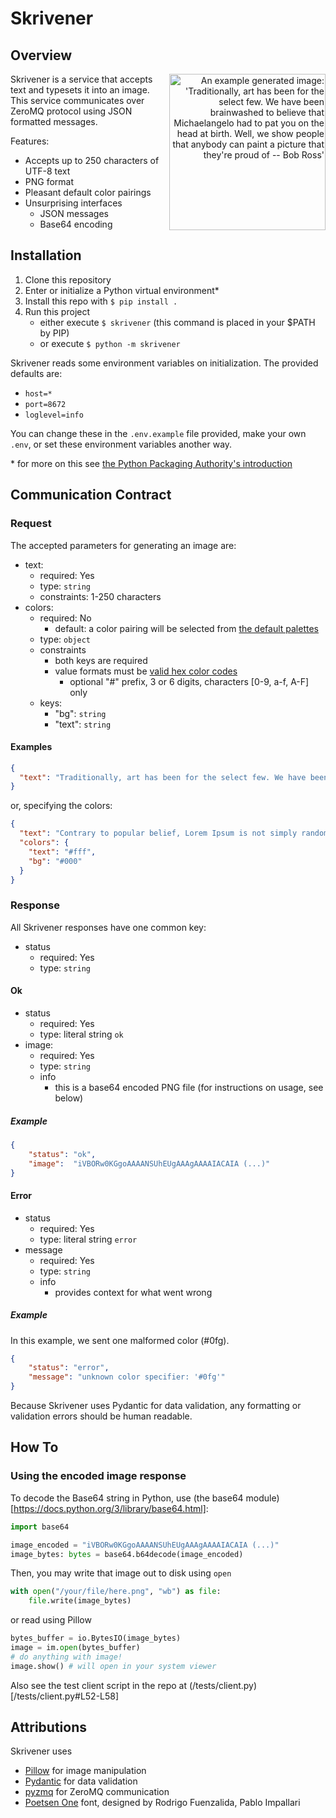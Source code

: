 # Skrivener

## Overview

<p align="right">
<img alt="An example generated image: 'Traditionally, art has been for the select few. We have been brainwashed to believe that Michaelangelo had to pat you on the head at birth. Well, we show people that anybody can paint a picture that they're proud of -- Bob Ross'" src="https://github.com/bcliden/skrivener/assets/27828594/874787c1-7992-45f3-8946-10e64b2197bc"  height="250px" align="right"/>
</p>

Skrivener is a service that accepts text and typesets it into an image. This service communicates over ZeroMQ protocol using JSON formatted messages.

Features:
- Accepts up to 250 characters of UTF-8 text
- PNG format
- Pleasant default color pairings
- Unsurprising interfaces
    - JSON messages
    - Base64 encoding

## Installation

1. Clone this repository
2. Enter or initialize a Python virtual environment*
3. Install this repo with `$ pip install .`
4. Run this project
   - either execute `$ skrivener` (this command is placed in your $PATH by PIP)
   - or execute `$ python -m skrivener`

Skrivener reads some environment variables on initialization.
The provided defaults are:
- `host=*`
- `port=8672`
- `loglevel=info`

You can change these in the `.env.example` file provided, make your own `.env`, or set these environment variables another way.

\* for more on this see [the Python Packaging Authority's introduction](https://packaging.python.org/en/latest/guides/installing-using-pip-and-virtual-environments/)

## Communication Contract
### Request
The accepted parameters for generating an image are:
- text:
   - required: Yes
   - type: `string`
   - constraints: 1-250 characters
- colors:
   - required: No
      - default: a color pairing will be selected from [the default palettes](https://github.com/bcliden/skrivener/blob/main/src/text_to_image/color.py#L11)
   - type: `object`
   - constraints
       - both keys are required
       - value formats must be [valid hex color codes](https://en.wikipedia.org/wiki/Web_colors#Hex_triplet)
           - optional "#" prefix, 3 or 6 digits, characters [0-9, a-f, A-F] only
   - keys:
       - "bg": `string`
       - "text": `string`

#### Examples

```json
{
  "text": "Traditionally, art has been for the select few. We have been brainwashed to believe that Michaelangelo had to pat you on the head at birth. Well, we show people that anybody can paint a picture that they're proud of -- Bob Ross"
}
```

or, specifying the colors:
```json
{
  "text": "Contrary to popular belief, Lorem Ipsum is not simply random text. It has roots in a piece of classical Latin literature from 45 BC, making it over 2000 years old.",
  "colors": {
    "text": "#fff",
    "bg": "#000"
  }
}
```

### Response

All Skrivener responses have one common key:
- status
    - required: Yes
    - type: `string` 

#### Ok

- status
   - required: Yes
   - type: literal string `ok` 
- image:
   - required: Yes
   - type: `string`
   - info
     - this is a base64 encoded PNG file (for instructions on usage, see below)

##### Example

```json
{
    "status": "ok",
    "image":  "iVBORw0KGgoAAAANSUhEUgAAAgAAAAIACAIA (...)"
}
```

#### Error

- status
   - required: Yes
   - type: literal string `error` 
- message
   - required: Yes
   - type: `string`
   - info
     - provides context for what went wrong 
    
##### Example
In this example, we sent one malformed color (#0fg).

```json
{
    "status": "error",
    "message": "unknown color specifier: '#0fg'"
}
```

Because Skrivener uses Pydantic for data validation, any formatting or validation errors should be human readable.

## How To
### Using the encoded image response

To decode the Base64 string in Python, use (the base64 module)[https://docs.python.org/3/library/base64.html]:
```py
import base64

image_encoded = "iVBORw0KGgoAAAANSUhEUgAAAgAAAAIACAIA (...)"
image_bytes: bytes = base64.b64decode(image_encoded)
```

Then, you may write that image out to disk using `open`
```py
with open("/your/file/here.png", "wb") as file:
    file.write(image_bytes)
```
or read using Pillow
```py
bytes_buffer = io.BytesIO(image_bytes)
image = im.open(bytes_buffer)
# do anything with image!
image.show() # will open in your system viewer
```

Also see the test client script in the repo at (/tests/client.py)[/tests/client.py#L52-L58]

## Attributions

Skrivener uses
- [Pillow](https://github.com/python-pillow/Pillow) for image manipulation
- [Pydantic](https://github.com/pydantic/pydantic) for data validation
- [pyzmq](https://github.com/zeromq/pyzmq) for ZeroMQ communication
- [Poetsen One](https://fonts.google.com/specimen/Poetsen+One) font, designed by Rodrigo Fuenzalida, Pablo Impallari 
